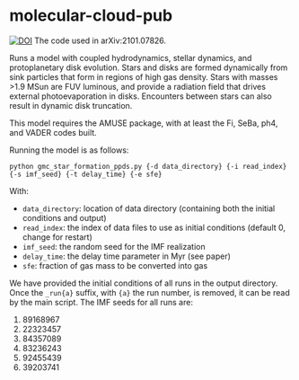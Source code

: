 # molecular-cloud-pub
[![DOI](https://zenodo.org/badge/491015570.svg)](https://zenodo.org/badge/latestdoi/491015570)
The code used in arXiv:2101.07826.

Runs a model with coupled hydrodynamics, stellar dynamics, and protoplanetary disk evolution. Stars and disks are formed dynamically from sink particles that form in regions of high gas density. Stars with masses >1.9 MSun are FUV luminous, and provide a radiation field that drives external photoevaporation in disks. Encounters between stars can also result in dynamic disk truncation.

This model requires the AMUSE package, with at least the Fi, SeBa, ph4, and VADER codes built.

Running the model is as follows:

```
python gmc_star_formation_ppds.py {-d data_directory} {-i read_index} {-s imf_seed} {-t delay_time} {-e sfe}
```

With:
- `data_directory`: location of data directory (containing both the initial conditions and output)
- `read_index`: the index of data files to use as initial conditions (default 0, change for restart)
- `imf_seed`: the random seed for the IMF realization
- `delay_time`: the delay time parameter in Myr (see paper)
- `sfe`: fraction of gas mass to be converted into gas

We have provided the initial conditions of all runs in the output directory. Once the `_run{a}` suffix, with `{a}` the run number, is removed, it can be read by the main script. The IMF seeds for all runs are:

1. 89168967
2. 22323457
3. 84357089
4. 83236243
5. 92455439
6. 39203741
